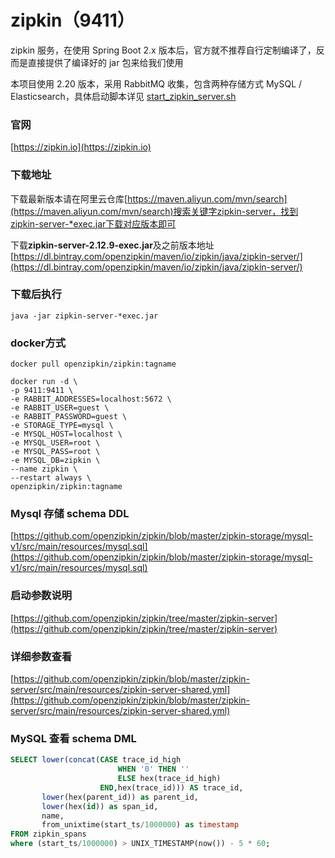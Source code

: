 # zipkin（9411）

zipkin 服务，在使用 Spring Boot 2.x 版本后，官方就不推荐自行定制编译了，反而是直接提供了编译好的 jar 包来给我们使用

本项目使用 2.20 版本，采用 RabbitMQ 收集，包含两种存储方式 MySQL / Elasticsearch，具体启动脚本详见 [start_zipkin_server.sh](https://github.com/micyo202/lion/blob/master/zipkin/start_zipkin.sh)

### 官网
[https://zipkin.io](https://zipkin.io)

### 下载地址
下载最新版本请在阿里云仓库[https://maven.aliyun.com/mvn/search](https://maven.aliyun.com/mvn/search)搜索关键字zipkin-server，找到zipkin-server-*exec.jar下载对应版本即可

下载**zipkin-server-2.12.9-exec.jar**及之前版本地址
[https://dl.bintray.com/openzipkin/maven/io/zipkin/java/zipkin-server/](https://dl.bintray.com/openzipkin/maven/io/zipkin/java/zipkin-server/)

### 下载后执行
```shell script
java -jar zipkin-server-*exec.jar
```

### docker方式
```shell script
docker pull openzipkin/zipkin:tagname
```

```shell script
docker run -d \
-p 9411:9411 \
-e RABBIT_ADDRESSES=localhost:5672 \
-e RABBIT_USER=guest \
-e RABBIT_PASSWORD=guest \
-e STORAGE_TYPE=mysql \
-e MYSQL_HOST=localhost \
-e MYSQL_USER=root \
-e MYSQL_PASS=root \
-e MYSQL_DB=zipkin \
--name zipkin \
--restart always \
openzipkin/zipkin:tagname
```

### Mysql 存储 schema DDL
[https://github.com/openzipkin/zipkin/blob/master/zipkin-storage/mysql-v1/src/main/resources/mysql.sql](https://github.com/openzipkin/zipkin/blob/master/zipkin-storage/mysql-v1/src/main/resources/mysql.sql)

### 启动参数说明
[https://github.com/openzipkin/zipkin/tree/master/zipkin-server](https://github.com/openzipkin/zipkin/tree/master/zipkin-server)

### 详细参数查看
[https://github.com/openzipkin/zipkin/blob/master/zipkin-server/src/main/resources/zipkin-server-shared.yml](https://github.com/openzipkin/zipkin/blob/master/zipkin-server/src/main/resources/zipkin-server-shared.yml)

### MySQL 查看 schema DML
```sql
SELECT lower(concat(CASE trace_id_high
                        WHEN '0' THEN ''
                        ELSE hex(trace_id_high)
                    END,hex(trace_id))) AS trace_id,
       lower(hex(parent_id)) as parent_id,
       lower(hex(id)) as span_id,
       name,
       from_unixtime(start_ts/1000000) as timestamp
FROM zipkin_spans
where (start_ts/1000000) > UNIX_TIMESTAMP(now()) - 5 * 60;
```